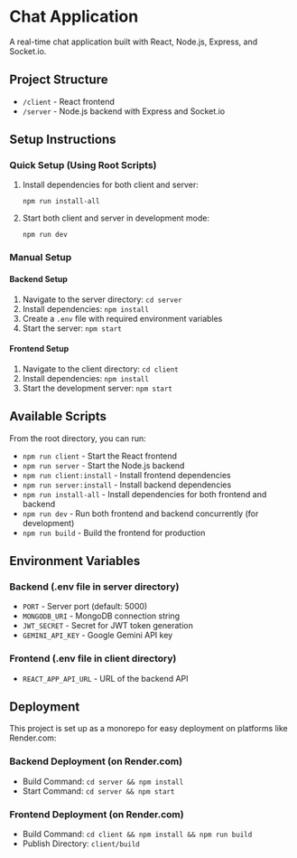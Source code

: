 # Chat Application

A real-time chat application built with React, Node.js, Express, and Socket.io.

## Project Structure

- `/client` - React frontend
- `/server` - Node.js backend with Express and Socket.io

## Setup Instructions

### Quick Setup (Using Root Scripts)

1. Install dependencies for both client and server:
   ```
   npm run install-all
   ```

2. Start both client and server in development mode:
   ```
   npm run dev
   ```

### Manual Setup

#### Backend Setup
1. Navigate to the server directory: `cd server`
2. Install dependencies: `npm install`
3. Create a `.env` file with required environment variables
4. Start the server: `npm start`

#### Frontend Setup
1. Navigate to the client directory: `cd client`
2. Install dependencies: `npm install`
3. Start the development server: `npm start`

## Available Scripts

From the root directory, you can run:

- `npm run client` - Start the React frontend
- `npm run server` - Start the Node.js backend
- `npm run client:install` - Install frontend dependencies
- `npm run server:install` - Install backend dependencies
- `npm run install-all` - Install dependencies for both frontend and backend
- `npm run dev` - Run both frontend and backend concurrently (for development)
- `npm run build` - Build the frontend for production

## Environment Variables

### Backend (.env file in server directory)
- `PORT` - Server port (default: 5000)
- `MONGODB_URI` - MongoDB connection string
- `JWT_SECRET` - Secret for JWT token generation
- `GEMINI_API_KEY` - Google Gemini API key

### Frontend (.env file in client directory)
- `REACT_APP_API_URL` - URL of the backend API

## Deployment

This project is set up as a monorepo for easy deployment on platforms like Render.com:

### Backend Deployment (on Render.com)
- Build Command: `cd server && npm install`
- Start Command: `cd server && npm start`

### Frontend Deployment (on Render.com)
- Build Command: `cd client && npm install && npm run build`
- Publish Directory: `client/build`